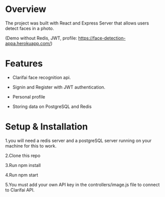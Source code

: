 # Overview
The project was built with React and Express Server that allows users detect faces in a photo.

(Demo without Redis, JWT, profile: https://face-detection-appa.herokuapp.com/)

# Features
- Clarifai face recognition api.

- Signin and Register with JWT authentication.

- Personal profile

- Storing data on PostgreSQL and Redis

# Setup & Installation
1.you will need a redis server and a postgreSQL server running on your machine for this to work.

2.Clone this repo

3.Run npm install

4.Run npm start

5.You must add your own API key in the controllers/image.js file to connect to Clarifai API.
